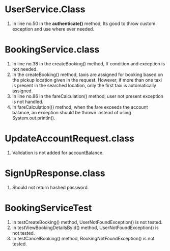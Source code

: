 # UserService.Class

1. In line no.50 in the **authenticate()** method, Its good to throw custom exception and use where ever needed.


# BookingService.class

1. In line no.38 in the createBooking() method, If condition and exception is not needed.
2. In the createBooking() method, taxis are assigned for booking based on the pickup location given in the request. However, if more than one taxi is present in the searched location, only the first taxi is automatically assigned.
3. In line no.86 in the fareCalculation() method, user not present exception is not handled.
4. In fareCalculation()) method, when the fare exceeds the account balance, an exception should be thrown instead of using System.out.println().

# UpdateAccountRequest.class

1. Validation is not added for accountBalance.

# SignUpResponse.class

1. Should not return hashed password.

# BookingServiceTest

1. In testCreateBooking() method, UserNotFoundException() is not tested.
2. In testViewBookingDetailsById() method, UserNotFoundException() is not tested.
3. In testCancelBooking() method, BookingNotFoundException() is not tested.




